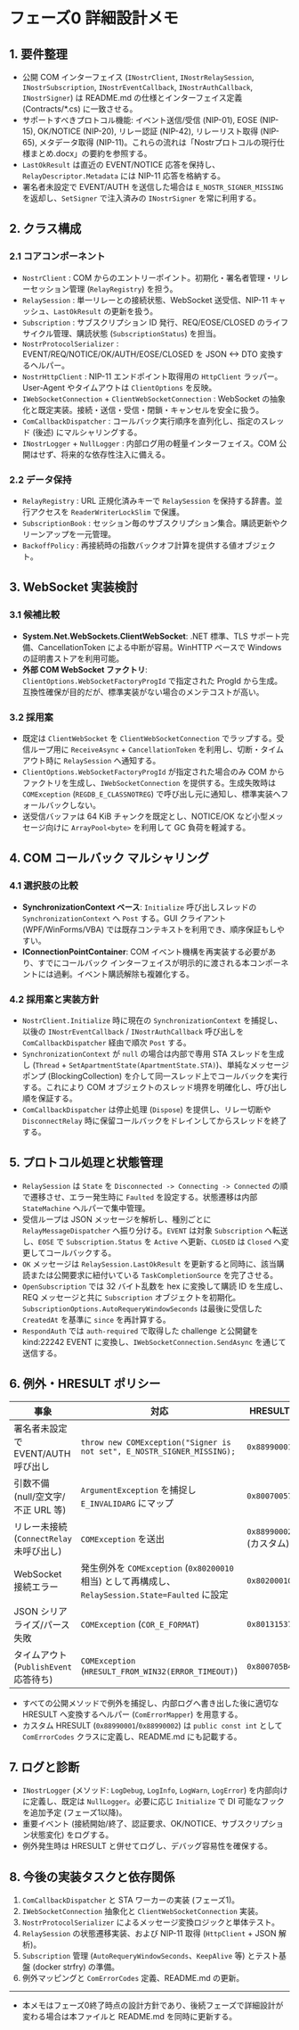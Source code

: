 # フェーズ0 詳細設計メモ

## 1. 要件整理
- 公開 COM インターフェイス (`INostrClient`, `INostrRelaySession`, `INostrSubscription`, `INostrEventCallback`, `INostrAuthCallback`, `INostrSigner`) は README.md の仕様とインターフェイス定義 (Contracts/*.cs) に一致させる。
- サポートすべきプロトコル機能: イベント送信/受信 (NIP-01), EOSE (NIP-15), OK/NOTICE (NIP-20), リレー認証 (NIP-42), リレーリスト取得 (NIP-65), メタデータ取得 (NIP-11)。これらの流れは「Nostrプロトコルの現行仕様まとめ.docx」の要約を参照する。
- `LastOkResult` は直近の EVENT/NOTICE 応答を保持し、`RelayDescriptor.Metadata` には NIP-11 応答を格納する。
- 署名者未設定で EVENT/AUTH を送信した場合は `E_NOSTR_SIGNER_MISSING` を返却し、`SetSigner` で注入済みの `INostrSigner` を常に利用する。

## 2. クラス構成
### 2.1 コアコンポーネント
- `NostrClient` : COM からのエントリーポイント。初期化・署名者管理・リレーセッション管理 (`RelayRegistry`) を担う。
- `RelaySession` : 単一リレーとの接続状態、WebSocket 送受信、NIP-11 キャッシュ、`LastOkResult` の更新を扱う。
- `Subscription` : サブスクリプション ID 発行、REQ/EOSE/CLOSED のライフサイクル管理、購読状態 (`SubscriptionStatus`) を担当。
- `NostrProtocolSerializer` : EVENT/REQ/NOTICE/OK/AUTH/EOSE/CLOSED を JSON <-> DTO 変換するヘルパー。
- `NostrHttpClient` : NIP-11 エンドポイント取得用の `HttpClient` ラッパー。User-Agent やタイムアウトは `ClientOptions` を反映。
- `IWebSocketConnection` + `ClientWebSocketConnection` : WebSocket の抽象化と既定実装。接続・送信・受信・閉鎖・キャンセルを安全に扱う。
- `ComCallbackDispatcher` : コールバック実行順序を直列化し、指定のスレッド (後述) にマルシャリングする。
- `INostrLogger` + `NullLogger` : 内部ログ用の軽量インターフェイス。COM 公開はせず、将来的な依存性注入に備える。

### 2.2 データ保持
- `RelayRegistry` : URL 正規化済みキーで `RelaySession` を保持する辞書。並行アクセスを `ReaderWriterLockSlim` で保護。
- `SubscriptionBook` : セッション毎のサブスクリプション集合。購読更新やクリーンアップを一元管理。
- `BackoffPolicy` : 再接続時の指数バックオフ計算を提供する値オブジェクト。

## 3. WebSocket 実装検討
### 3.1 候補比較
- **System.Net.WebSockets.ClientWebSocket**: .NET 標準、TLS サポート完備、CancellationToken による中断が容易。WinHTTP ベースで Windows の証明書ストアを利用可能。
- **外部 COM WebSocket ファクトリ**: `ClientOptions.WebSocketFactoryProgId` で指定された ProgId から生成。互換性確保が目的だが、標準実装がない場合のメンテコストが高い。

### 3.2 採用案
- 既定は `ClientWebSocket` を `ClientWebSocketConnection` でラップする。受信ループ用に `ReceiveAsync` + `CancellationToken` を利用し、切断・タイムアウト時に `RelaySession` へ通知する。
- `ClientOptions.WebSocketFactoryProgId` が指定された場合のみ COM からファクトリを生成し、`IWebSocketConnection` を提供する。生成失敗時は `COMException` (`REGDB_E_CLASSNOTREG`) で呼び出し元に通知し、標準実装へフォールバックしない。
- 送受信バッファは 64 KiB チャンクを既定とし、NOTICE/OK など小型メッセージ向けに `ArrayPool<byte>` を利用して GC 負荷を軽減する。

## 4. COM コールバック マルシャリング
### 4.1 選択肢の比較
- **SynchronizationContext ベース**: `Initialize` 呼び出しスレッドの `SynchronizationContext` へ `Post` する。GUI クライアント (WPF/WinForms/VBA) では既存コンテキストを利用でき、順序保証もしやすい。
- **IConnectionPointContainer**: COM イベント機構を再実装する必要があり、すでにコールバック インターフェイスが明示的に渡される本コンポーネントには過剰。イベント購読解除も複雑化する。

### 4.2 採用案と実装方針
- `NostrClient.Initialize` 時に現在の `SynchronizationContext` を捕捉し、以後の `INostrEventCallback` / `INostrAuthCallback` 呼び出しを `ComCallbackDispatcher` 経由で順次 `Post` する。
- `SynchronizationContext` が `null` の場合は内部で専用 STA スレッドを生成し (`Thread` + `SetApartmentState(ApartmentState.STA)`)、単純なメッセージポンプ (BlockingCollection<Action>) を介して同一スレッド上でコールバックを実行する。これにより COM オブジェクトのスレッド境界を明確化し、呼び出し順を保証する。
- `ComCallbackDispatcher` は停止処理 (`Dispose`) を提供し、リレー切断や `DisconnectRelay` 時に保留コールバックをドレインしてからスレッドを終了する。

## 5. プロトコル処理と状態管理
- `RelaySession` は `State` を `Disconnected -> Connecting -> Connected` の順で遷移させ、エラー発生時に `Faulted` を設定する。状態遷移は内部 `StateMachine` ヘルパーで集中管理。
- 受信ループは JSON メッセージを解析し、種別ごとに `RelayMessageDispatcher` へ振り分ける。`EVENT` は対象 `Subscription` へ転送し、`EOSE` で `Subscription.Status` を `Active` へ更新、`CLOSED` は `Closed` へ変更してコールバックする。
- `OK` メッセージは `RelaySession.LastOkResult` を更新すると同時に、該当購読または公開要求に紐付いている `TaskCompletionSource` を完了させる。
- `OpenSubscription` では 32 バイト乱数を hex に変換して購読 ID を生成し、REQ メッセージと共に `Subscription` オブジェクトを初期化。`SubscriptionOptions.AutoRequeryWindowSeconds` は最後に受信した `CreatedAt` を基準に `since` を再計算する。
- `RespondAuth` では `auth-required` で取得した challenge と公開鍵を kind:22242 EVENT に変換し、`IWebSocketConnection.SendAsync` を通じて送信する。

## 6. 例外・HRESULT ポリシー
| 事象 | 対応 | HRESULT |
| --- | --- | --- |
| 署名者未設定で EVENT/AUTH 呼び出し | `throw new COMException("Signer is not set", E_NOSTR_SIGNER_MISSING);` | `0x88990001` |
| 引数不備 (null/空文字/不正 URL 等) | `ArgumentException` を捕捉し `E_INVALIDARG` にマップ | `0x80070057` |
| リレー未接続 (`ConnectRelay` 未呼び出し) | `COMException` を送出 | `0x88990002` (カスタム) |
| WebSocket 接続エラー | 発生例外を `COMException` (`0x80200010` 相当) として再構成し、`RelaySession.State=Faulted` に設定 | `0x80200010` |
| JSON シリアライズ/パース失敗 | `COMException` (`COR_E_FORMAT`) | `0x80131537` |
| タイムアウト (`PublishEvent` 応答待ち) | `COMException` (`HRESULT_FROM_WIN32(ERROR_TIMEOUT)`) | `0x800705B4` |

- すべての公開メソッドで例外を捕捉し、内部ログへ書き出した後に適切な HRESULT へ変換するヘルパー (`ComErrorMapper`) を用意する。
- カスタム HRESULT (`0x88990001`/`0x88990002`) は `public const int` として `ComErrorCodes` クラスに定義し、README.md にも記載する。

## 7. ログと診断
- `INostrLogger` (メソッド: `LogDebug`, `LogInfo`, `LogWarn`, `LogError`) を内部向けに定義し、既定は `NullLogger`。必要に応じ `Initialize` で DI 可能なフックを追加予定 (フェーズ1以降)。
- 重要イベント (接続開始/終了、認証要求、OK/NOTICE、サブスクリプション状態変化) をログする。
- 例外発生時は HRESULT と併せてログし、デバッグ容易性を確保する。

## 8. 今後の実装タスクと依存関係
1. `ComCallbackDispatcher` と STA ワーカーの実装 (フェーズ1)。
2. `IWebSocketConnection` 抽象化と `ClientWebSocketConnection` 実装。
3. `NostrProtocolSerializer` によるメッセージ変換ロジックと単体テスト。
4. `RelaySession` の状態遷移実装、および NIP-11 取得 (`HttpClient` + JSON 解析)。
5. `Subscription` 管理 (`AutoRequeryWindowSeconds`、`KeepAlive` 等) とテスト基盤 (docker strfry) の準備。
6. 例外マッピングと `ComErrorCodes` 定義、README.md の更新。

---
- 本メモはフェーズ0終了時点の設計方針であり、後続フェーズで詳細設計が変わる場合は本ファイルと README.md を同時に更新する。
